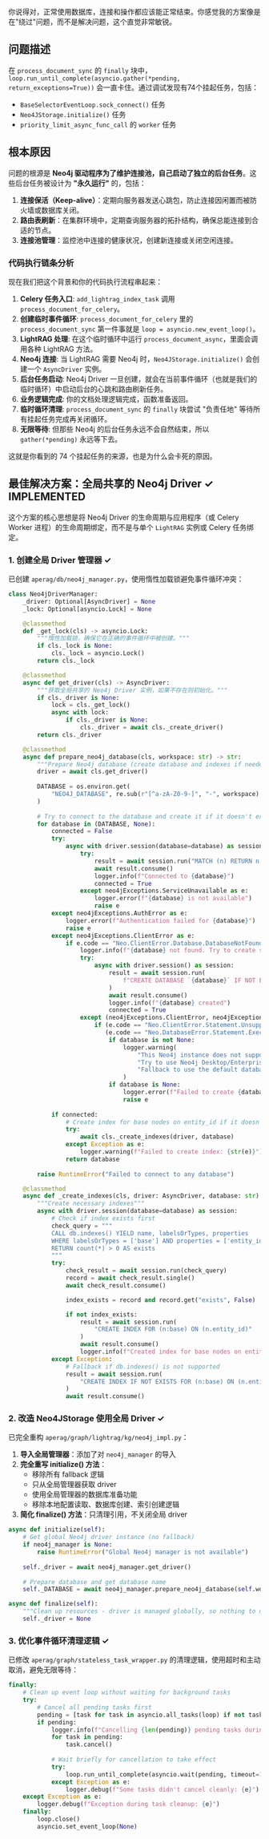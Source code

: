 你说得对，正常使用数据库，连接和操作都应该能正常结束。你感觉我的方案像是在"绕过"问题，而不是解决问题，这个直觉非常敏锐。

## 问题描述

在 `process_document_sync` 的 `finally` 块中，`loop.run_until_complete(asyncio.gather(*pending, return_exceptions=True))` 会一直卡住。通过调试发现有74个挂起任务，包括：

- `BaseSelectorEventLoop.sock_connect()` 任务
- `Neo4JStorage.initialize()` 任务
- `priority_limit_async_func_call` 的 `worker` 任务

## 根本原因

问题的根源是 **Neo4j 驱动程序为了维护连接池，自己启动了独立的后台任务**。这些后台任务被设计为 **"永久运行"** 的，包括：

1. **连接保活（Keep-alive）**：定期向服务器发送心跳包，防止连接因闲置而被防火墙或数据库关闭。
2. **路由表刷新**：在集群环境中，定期查询服务器的拓扑结构，确保总能连接到合适的节点。
3. **连接池管理**：监控池中连接的健康状况，创建新连接或关闭空闲连接。

### 代码执行链条分析

现在我们把这个背景和你的代码执行流程串起来：

1. **Celery 任务入口**: `add_lightrag_index_task` 调用 `process_document_for_celery`。
2. **创建临时事件循环**: `process_document_for_celery` 里的 `process_document_sync` 第一件事就是 `loop = asyncio.new_event_loop()`。
3. **LightRAG 处理**: 在这个临时循环中运行 `process_document_async`，里面会调用各种 LightRAG 方法。
4. **Neo4j 连接**: 当 LightRAG 需要 Neo4j 时，`Neo4JStorage.initialize()` 会创建一个 `AsyncDriver` 实例。
5. **后台任务启动**: Neo4j Driver 一旦创建，就会在当前事件循环（也就是我们的临时循环）中启动后台的心跳和路由刷新任务。
6. **业务逻辑完成**: 你的文档处理逻辑完成，函数准备返回。
7. **临时循环清理**: `process_document_sync` 的 `finally` 块尝试 "负责任地" 等待所有挂起任务完成再关闭循环。
8. **无限等待**: 但那些 Neo4j 的后台任务永远不会自然结束，所以 `gather(*pending)` 永远等下去。

这就是你看到的 74 个挂起任务的来源，也是为什么会卡死的原因。

## 最佳解决方案：全局共享的 Neo4j Driver ✓ IMPLEMENTED

这个方案的核心思想是将 Neo4j Driver 的生命周期与应用程序（或 Celery Worker 进程）的生命周期绑定，而不是与单个 `LightRAG` 实例或 Celery 任务绑定。

### 1. 创建全局 Driver 管理器 ✓

已创建 `aperag/db/neo4j_manager.py`，使用惰性加载锁避免事件循环冲突：

```python
class Neo4jDriverManager:
    _driver: Optional[AsyncDriver] = None
    _lock: Optional[asyncio.Lock] = None

    @classmethod
    def _get_lock(cls) -> asyncio.Lock:
        """惰性加载锁，确保它在正确的事件循环中被创建。"""
        if cls._lock is None:
            cls._lock = asyncio.Lock()
        return cls._lock

    @classmethod
    async def get_driver(cls) -> AsyncDriver:
        """获取全局共享的 Neo4j Driver 实例，如果不存在则初始化。"""
        if cls._driver is None:
            lock = cls._get_lock()
            async with lock:
                if cls._driver is None:
                    cls._driver = await cls._create_driver()
        return cls._driver

    @classmethod
    async def prepare_neo4j_database(cls, workspace: str) -> str:
        """Prepare Neo4j database (create database and indexes if needed)"""
        driver = await cls.get_driver()
        
        DATABASE = os.environ.get(
            "NEO4J_DATABASE", re.sub(r"[^a-zA-Z0-9-]", "-", workspace)
        )
        
        # Try to connect to the database and create it if it doesn't exist
        for database in (DATABASE, None):
            connected = False
            try:
                async with driver.session(database=database) as session:
                    try:
                        result = await session.run("MATCH (n) RETURN n LIMIT 0")
                        await result.consume()
                        logger.info(f"Connected to {database}")
                        connected = True
                    except neo4jExceptions.ServiceUnavailable as e:
                        logger.error(f"{database} is not available")
                        raise e
            except neo4jExceptions.AuthError as e:
                logger.error(f"Authentication failed for {database}")
                raise e
            except neo4jExceptions.ClientError as e:
                if e.code == "Neo.ClientError.Database.DatabaseNotFound":
                    logger.info(f"{database} not found. Try to create specified database.")
                    try:
                        async with driver.session() as session:
                            result = await session.run(
                                f"CREATE DATABASE `{database}` IF NOT EXISTS"
                            )
                            await result.consume()
                            logger.info(f"{database} created")
                            connected = True
                    except (neo4jExceptions.ClientError, neo4jExceptions.DatabaseError) as e:
                        if (e.code == "Neo.ClientError.Statement.UnsupportedAdministrationCommand") or \
                           (e.code == "Neo.DatabaseError.Statement.ExecutionFailed"):
                            if database is not None:
                                logger.warning(
                                    "This Neo4j instance does not support creating databases. "
                                    "Try to use Neo4j Desktop/Enterprise version or DozerDB instead. "
                                    "Fallback to use the default database."
                                )
                            if database is None:
                                logger.error(f"Failed to create {database}")
                                raise e
            
            if connected:
                # Create index for base nodes on entity_id if it doesn't exist
                try:
                    await cls._create_indexes(driver, database)
                except Exception as e:
                    logger.warning(f"Failed to create index: {str(e)}")
                return database
        
        raise RuntimeError("Failed to connect to any database")

    @classmethod
    async def _create_indexes(cls, driver: AsyncDriver, database: str):
        """Create necessary indexes"""
        async with driver.session(database=database) as session:
            # Check if index exists first
            check_query = """
            CALL db.indexes() YIELD name, labelsOrTypes, properties
            WHERE labelsOrTypes = ['base'] AND properties = ['entity_id']
            RETURN count(*) > 0 AS exists
            """
            try:
                check_result = await session.run(check_query)
                record = await check_result.single()
                await check_result.consume()

                index_exists = record and record.get("exists", False)

                if not index_exists:
                    result = await session.run(
                        "CREATE INDEX FOR (n:base) ON (n.entity_id)"
                    )
                    await result.consume()
                    logger.info(f"Created index for base nodes on entity_id in {database}")
            except Exception:
                # Fallback if db.indexes() is not supported
                result = await session.run(
                    "CREATE INDEX IF NOT EXISTS FOR (n:base) ON (n.entity_id)"
                )
                await result.consume()
```

### 2. 改造 Neo4JStorage 使用全局 Driver ✓

已完全重构 `aperag/graph/lightrag/kg/neo4j_impl.py`：

1. **导入全局管理器**：添加了对 `neo4j_manager` 的导入
2. **完全重写 initialize() 方法**：
   - 移除所有 fallback 逻辑
   - 只从全局管理器获取 driver  
   - 使用全局管理器的数据库准备功能
   - 移除本地配置读取、数据库创建、索引创建逻辑
3. **简化 finalize() 方法**：只清理引用，不关闭全局 driver

```python
async def initialize(self):
    # Get global Neo4j driver instance (no fallback)
    if neo4j_manager is None:
        raise RuntimeError("Global Neo4j manager is not available")
    
    self._driver = await neo4j_manager.get_driver()
    
    # Prepare database and get database name
    self._DATABASE = await neo4j_manager.prepare_neo4j_database(self.workspace)

async def finalize(self):
    """Clean up resources - driver is managed globally, so nothing to do"""
    self._driver = None
```

### 3. 优化事件循环清理逻辑 ✓

已修改 `aperag/graph/stateless_task_wrapper.py` 的清理逻辑，使用超时和主动取消，避免无限等待：

```python
finally:
    # Clean up event loop without waiting for background tasks
    try:
        # Cancel all pending tasks first
        pending = [task for task in asyncio.all_tasks(loop) if not task.done()]
        if pending:
            logger.info(f"Cancelling {len(pending)} pending tasks during cleanup")
            for task in pending:
                task.cancel()
            
            # Wait briefly for cancellation to take effect
            try:
                loop.run_until_complete(asyncio.wait(pending, timeout=1.0))
            except Exception as e:
                logger.debug(f"Some tasks didn't cancel cleanly: {e}")
    except Exception as e:
        logger.debug(f"Exception during task cleanup: {e}")
    finally:
        loop.close()
        asyncio.set_event_loop(None)
```
